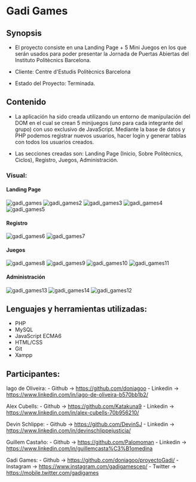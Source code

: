 # Gadi Games

## Synopsis

* El proyecto consiste en una Landing Page + 5 Mini Juegos en los que serán usados para poder presentar la Jornada de Puertas Abiertas del Instituto Politècnics Barcelona.

* Cliente: Centre d'Estudis Politècnics Barcelona

* Estado del Proyecto: Terminada.

## Contenido

* La aplicación ha sido creada utilizando un entorno de manipulación del DOM en el cual se crean 5 minijuegos (uno para cada integrante del grupo) con uso exclusivo de JavaScript.  Mediante la base de datos y PHP podemos registrar nuevos usuarios, hacer login y generar tablas con todos los usuarios creados.

* Las secciones creadas son: Landing Page (Inicio, Sobre Politècnics, Ciclos), Registro, Juegos, Administración.

### Visual:

#### Landing Page
![gadi_games](https://user-images.githubusercontent.com/91599970/170027180-44533fce-a214-4bed-a86c-bd013a250ff5.png)
![gadi_games2](https://user-images.githubusercontent.com/91599970/170027184-33fec8b2-483b-4ce4-bab4-027d38fd7d16.png)
![gadi_games3](https://user-images.githubusercontent.com/91599970/170027192-2bbe572b-1892-40b6-bf67-b668cc1117df.png)
![gadi_games4](https://user-images.githubusercontent.com/91599970/170027200-0ff3602e-9ee6-41f0-8dd7-4ee68f9adb4f.png)
![gadi_games5](https://user-images.githubusercontent.com/91599970/170027202-bf227d3d-ba5d-488f-856f-d31d7fd1fefa.png)


#### Registro
![gadi_games6](https://user-images.githubusercontent.com/91599970/170027268-83b15665-527f-4857-a924-5d26cbce2a2b.png)
![gadi_games7](https://user-images.githubusercontent.com/91599970/170027273-b087181a-ad25-42ec-baca-0b4cd1275ee0.png)


#### Juegos
![gadi_games8](https://user-images.githubusercontent.com/91599970/170027287-85ff8127-e3ee-48c5-b86b-12299e75690b.png)
![gadi_games9](https://user-images.githubusercontent.com/91599970/170027292-71fd6607-c4dc-466c-a35c-08c61eff10fa.png)
![gadi_games10](https://user-images.githubusercontent.com/91599970/170027296-77b6fd0d-62bb-4169-9347-c83e78499fca.png)
![gadi_games11](https://user-images.githubusercontent.com/91599970/170027299-e1961f66-98ac-42b6-9661-35ab0583a7c4.png)


#### Administración
![gadi_games13](https://user-images.githubusercontent.com/91599970/170027312-dff4a2cf-8606-4e05-acfa-5e4ef4c7b58f.png)
![gadi_games14](https://user-images.githubusercontent.com/91599970/170027314-703e6319-fdf9-4d5c-801e-b32e19dcd803.png)
![gadi_games12](https://user-images.githubusercontent.com/91599970/170027315-3f7f237a-ecb8-46be-a917-473cb61edb49.png)



## Lenguajes y herramientas utilizadas:

* PHP
* MySQL
* JavaScript ECMA6
* HTML/CSS
* Git
* Xampp

## Participantes:

Iago de Oliveira: 
    - Github -> https://github.com/doniagoo
    - Linkedin -> https://www.linkedin.com/in/iago-de-oliveira-b570bb1b2/
    
Alex Cubells: 
    - Github -> https://github.com/Katakuna9
    - Linkedin -> https://www.linkedin.com/in/alex-cubells-70b956210/
    
Devin Schlippe: 
    - Github -> https://github.com/DevinSJ
    - Linkedin -> https://www.linkedin.com/in/devinschlippejusticia/

Guillem Castaño: 
    - Github -> https://github.com/Palomoman
    - Linkedin -> https://www.linkedin.com/in/guillemcasta%C3%B1omedina

Gadi Games: 
    - Github -> https://github.com/doniagoo/proyectoGadi/
    - Instagram -> https://www.instagram.com/gadigamescep/
    - Twitter -> https://mobile.twitter.com/gadigames
